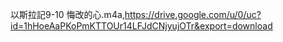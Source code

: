 以斯拉記9-10 悔改的心.m4a,https://drive.google.com/u/0/uc?id=1hHoeAaPKoPmKTTOUr14LFJdCNjyujOTr&export=download